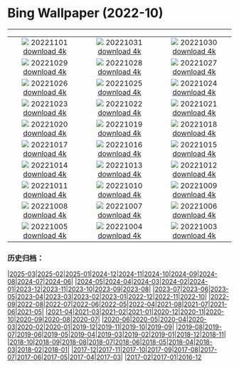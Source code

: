 # Bing Wallpaper (2022-10)
**************
| | | |
| :----: | :----: | :----: |
| ![](https://www.bing.com/th?id=OHR.AmboseliBioshere_JA-JP8635683385_1920x1080.jpg) 20221101 [download 4k](https://www.bing.com/th?id=OHR.AmboseliBioshere_JA-JP8635683385_UHD.jpg) | ![](https://www.bing.com/th?id=OHR.SmilingPunpkins2022_JA-JP8444611281_1920x1080.jpg) 20221031 [download 4k](https://www.bing.com/th?id=OHR.SmilingPunpkins2022_JA-JP8444611281_UHD.jpg) | ![](https://www.bing.com/th?id=OHR.SealRiver_JA-JP8299200123_1920x1080.jpg) 20221030 [download 4k](https://www.bing.com/th?id=OHR.SealRiver_JA-JP8299200123_UHD.jpg) |
| ![](https://www.bing.com/th?id=OHR.Knobbelzwaan_JA-JP8189725543_1920x1080.jpg) 20221029 [download 4k](https://www.bing.com/th?id=OHR.Knobbelzwaan_JA-JP8189725543_UHD.jpg) | ![](https://www.bing.com/th?id=OHR.FrankensteinFriday_JA-JP8113582111_1920x1080.jpg) 20221028 [download 4k](https://www.bing.com/th?id=OHR.FrankensteinFriday_JA-JP8113582111_UHD.jpg) | ![](https://www.bing.com/th?id=OHR.BridgeofSighs_JA-JP7915922763_1920x1080.jpg) 20221027 [download 4k](https://www.bing.com/th?id=OHR.BridgeofSighs_JA-JP7915922763_UHD.jpg) |
| ![](https://www.bing.com/th?id=OHR.BrockenSpecter_JA-JP7829139116_1920x1080.jpg) 20221026 [download 4k](https://www.bing.com/th?id=OHR.BrockenSpecter_JA-JP7829139116_UHD.jpg) | ![](https://www.bing.com/th?id=OHR.OrcusMouth_JA-JP7671554385_1920x1080.jpg) 20221025 [download 4k](https://www.bing.com/th?id=OHR.OrcusMouth_JA-JP7671554385_UHD.jpg) | ![](https://www.bing.com/th?id=OHR.GuwahatiDiwali_JA-JP0301518111_1920x1080.jpg) 20221024 [download 4k](https://www.bing.com/th?id=OHR.GuwahatiDiwali_JA-JP0301518111_UHD.jpg) |
| ![](https://www.bing.com/th?id=OHR.Soko2022_JA-JP7481161704_1920x1080.jpg) 20221023 [download 4k](https://www.bing.com/th?id=OHR.Soko2022_JA-JP7481161704_UHD.jpg) | ![](https://www.bing.com/th?id=OHR.KarstMountains_JA-JP7408617238_1920x1080.jpg) 20221022 [download 4k](https://www.bing.com/th?id=OHR.KarstMountains_JA-JP7408617238_UHD.jpg) | ![](https://www.bing.com/th?id=OHR.GeorgiaCypress_JA-JP7307401588_1920x1080.jpg) 20221021 [download 4k](https://www.bing.com/th?id=OHR.GeorgiaCypress_JA-JP7307401588_UHD.jpg) |
| ![](https://www.bing.com/th?id=OHR.SlothDay_JA-JP0098706537_1920x1080.jpg) 20221020 [download 4k](https://www.bing.com/th?id=OHR.SlothDay_JA-JP0098706537_UHD.jpg) | ![](https://www.bing.com/th?id=OHR.WartburgCastle_JA-JP0246037593_1920x1080.jpg) 20221019 [download 4k](https://www.bing.com/th?id=OHR.WartburgCastle_JA-JP0246037593_UHD.jpg) | ![](https://www.bing.com/th?id=OHR.GB25Anni_JA-JP0330783123_1920x1080.jpg) 20221018 [download 4k](https://www.bing.com/th?id=OHR.GB25Anni_JA-JP0330783123_UHD.jpg) |
| ![](https://www.bing.com/th?id=OHR.SwedenOwl_JA-JP0414701582_1920x1080.jpg) 20221017 [download 4k](https://www.bing.com/th?id=OHR.SwedenOwl_JA-JP0414701582_UHD.jpg) | ![](https://www.bing.com/th?id=OHR.PrinceChristianSound_JA-JP0524983990_1920x1080.jpg) 20221016 [download 4k](https://www.bing.com/th?id=OHR.PrinceChristianSound_JA-JP0524983990_UHD.jpg) | ![](https://www.bing.com/th?id=OHR.NaqsheRustam_JA-JP0631263575_1920x1080.jpg) 20221015 [download 4k](https://www.bing.com/th?id=OHR.NaqsheRustam_JA-JP0631263575_UHD.jpg) |
| ![](https://www.bing.com/th?id=OHR.RioArazas_JA-JP0891944747_1920x1080.jpg) 20221014 [download 4k](https://www.bing.com/th?id=OHR.RioArazas_JA-JP0891944747_UHD.jpg) | ![](https://www.bing.com/th?id=OHR.AlaskaMoose_JA-JP1175022616_1920x1080.jpg) 20221013 [download 4k](https://www.bing.com/th?id=OHR.AlaskaMoose_JA-JP1175022616_UHD.jpg) | ![](https://www.bing.com/th?id=OHR.AmmoniteGraveyard_JA-JP1341328246_1920x1080.jpg) 20221012 [download 4k](https://www.bing.com/th?id=OHR.AmmoniteGraveyard_JA-JP1341328246_UHD.jpg) |
| ![](https://www.bing.com/th?id=OHR.TortulaMoss_JA-JP1463162491_1920x1080.jpg) 20221011 [download 4k](https://www.bing.com/th?id=OHR.TortulaMoss_JA-JP1463162491_UHD.jpg) | ![](https://www.bing.com/th?id=OHR.ValvestinoDam_JA-JP2141529850_1920x1080.jpg) 20221010 [download 4k](https://www.bing.com/th?id=OHR.ValvestinoDam_JA-JP2141529850_UHD.jpg) | ![](https://www.bing.com/th?id=OHR.ChukchiSea_JA-JP2250402041_1920x1080.jpg) 20221009 [download 4k](https://www.bing.com/th?id=OHR.ChukchiSea_JA-JP2250402041_UHD.jpg) |
| ![](https://www.bing.com/th?id=OHR.Kokia2022_JA-JP2344354198_1920x1080.jpg) 20221008 [download 4k](https://www.bing.com/th?id=OHR.Kokia2022_JA-JP2344354198_UHD.jpg) | ![](https://www.bing.com/th?id=OHR.OberbaumBridge_JA-JP2491613136_1920x1080.jpg) 20221007 [download 4k](https://www.bing.com/th?id=OHR.OberbaumBridge_JA-JP2491613136_UHD.jpg) | ![](https://www.bing.com/th?id=OHR.BayofBiscay_JA-JP5157026436_1920x1080.jpg) 20221006 [download 4k](https://www.bing.com/th?id=OHR.BayofBiscay_JA-JP5157026436_UHD.jpg) |
| ![](https://www.bing.com/th?id=OHR.FlamingoTeacher_JA-JP5031131843_1920x1080.jpg) 20221005 [download 4k](https://www.bing.com/th?id=OHR.FlamingoTeacher_JA-JP5031131843_UHD.jpg) | ![](https://www.bing.com/th?id=OHR.CosmicCliffs_JA-JP4759523465_1920x1080.jpg) 20221004 [download 4k](https://www.bing.com/th?id=OHR.CosmicCliffs_JA-JP4759523465_UHD.jpg) | ![](https://www.bing.com/th?id=OHR.Porthuis_JA-JP4570785853_1920x1080.jpg) 20221003 [download 4k](https://www.bing.com/th?id=OHR.Porthuis_JA-JP4570785853_UHD.jpg) |

### 历史归档：

|[2025-03](/../2025-03/2025-03.md)|[2025-02](/../2025-02/2025-02.md)|[2025-01](/../2025-01/2025-01.md)|[2024-12](/../2024-12/2024-12.md)|[2024-11](/../2024-11/2024-11.md)|[2024-10](/../2024-10/2024-10.md)|[2024-09](/../2024-09/2024-09.md)|[2024-08](/../2024-08/2024-08.md)|[2024-07](/../2024-07/2024-07.md)|[2024-06](/../2024-06/2024-06.md)|
|[2024-05](/../2024-05/2024-05.md)|[2024-04](/../2024-04/2024-04.md)|[2024-03](/../2024-03/2024-03.md)|[2024-02](/../2024-02/2024-02.md)|[2024-01](/../2024-01/2024-01.md)|[2023-12](/../2023-12/2023-12.md)|[2023-11](/../2023-11/2023-11.md)|[2023-10](/../2023-10/2023-10.md)|[2023-09](/../2023-09/2023-09.md)|[2023-08](/../2023-08/2023-08.md)|
|[2023-07](/../2023-07/2023-07.md)|[2023-06](/../2023-06/2023-06.md)|[2023-05](/../2023-05/2023-05.md)|[2023-04](/../2023-04/2023-04.md)|[2023-03](/../2023-03/2023-03.md)|[2023-02](/../2023-02/2023-02.md)|[2023-01](/../2023-01/2023-01.md)|[2022-12](/../2022-12/2022-12.md)|[2022-11](/../2022-11/2022-11.md)|[2022-10](/2022-10.md)|
|[2022-09](/../2022-09/2022-09.md)|[2022-08](/../2022-08/2022-08.md)|[2022-07](/../2022-07/2022-07.md)|[2022-06](/../2022-06/2022-06.md)|[2022-05](/../2022-05/2022-05.md)|[2022-04](/../2022-04/2022-04.md)|[2021-08](/../2021-08/2021-08.md)|[2021-07](/../2021-07/2021-07.md)|[2021-06](/../2021-06/2021-06.md)|[2021-05](/../2021-05/2021-05.md)|
|[2021-04](/../2021-04/2021-04.md)|[2021-03](/../2021-03/2021-03.md)|[2021-02](/../2021-02/2021-02.md)|[2021-01](/../2021-01/2021-01.md)|[2020-12](/../2020-12/2020-12.md)|[2020-11](/../2020-11/2020-11.md)|[2020-10](/../2020-10/2020-10.md)|[2020-09](/../2020-09/2020-09.md)|[2020-08](/../2020-08/2020-08.md)|[2020-07](/../2020-07/2020-07.md)|
|[2020-06](/../2020-06/2020-06.md)|[2020-05](/../2020-05/2020-05.md)|[2020-04](/../2020-04/2020-04.md)|[2020-03](/../2020-03/2020-03.md)|[2020-02](/../2020-02/2020-02.md)|[2020-01](/../2020-01/2020-01.md)|[2019-12](/../2019-12/2019-12.md)|[2019-11](/../2019-11/2019-11.md)|[2019-10](/../2019-10/2019-10.md)|[2019-09](/../2019-09/2019-09.md)|
|[2019-08](/../2019-08/2019-08.md)|[2019-07](/../2019-07/2019-07.md)|[2019-06](/../2019-06/2019-06.md)|[2019-05](/../2019-05/2019-05.md)|[2019-04](/../2019-04/2019-04.md)|[2019-03](/../2019-03/2019-03.md)|[2019-02](/../2019-02/2019-02.md)|[2019-01](/../2019-01/2019-01.md)|[2018-12](/../2018-12/2018-12.md)|[2018-11](/../2018-11/2018-11.md)|
|[2018-10](/../2018-10/2018-10.md)|[2018-09](/../2018-09/2018-09.md)|[2018-08](/../2018-08/2018-08.md)|[2018-07](/../2018-07/2018-07.md)|[2018-06](/../2018-06/2018-06.md)|[2018-05](/../2018-05/2018-05.md)|[2018-04](/../2018-04/2018-04.md)|[2018-03](/../2018-03/2018-03.md)|[2018-02](/../2018-02/2018-02.md)|[2018-01](/../2018-01/2018-01.md)|
|[2017-12](/../2017-12/2017-12.md)|[2017-11](/../2017-11/2017-11.md)|[2017-10](/../2017-10/2017-10.md)|[2017-09](/../2017-09/2017-09.md)|[2017-08](/../2017-08/2017-08.md)|[2017-07](/../2017-07/2017-07.md)|[2017-06](/../2017-06/2017-06.md)|[2017-05](/../2017-05/2017-05.md)|[2017-04](/../2017-04/2017-04.md)|[2017-03](/../2017-03/2017-03.md)|
|[2017-02](/../2017-02/2017-02.md)|[2017-01](/../2017-01/2017-01.md)|[2016-12](/../2016-12/2016-12.md)